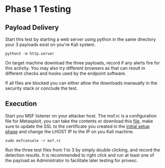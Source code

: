 # Phase 1 Testing

## Payload Delivery

Start this test by starting a web server using python in the same directory your 3 payloads exist on you're Kali system.

```
python3 -m http.server
```

On target machine download the three payloads, record if any alerts fire for this activity. 
You may also try different browsers as that can result in different checks and hooks used by the endpoint software.

If all files are blocked you can either allow the downloads manaually in the security stack or conclude the test.


## Execution

Start you MSF listener on your attacker host. The msf.rc is a configuration file for Metasploit, you can take the contents or download this [file](https://github.com/blumirabrian/endpoint-detection-methology/blob/main/msf/msf.rc), make sure to update the SSL to the certificate you created in the [initial setup phase](https://github.com/blumirabrian/endpoint-detection-methology/blob/main/msf/MSF-Setup.md#inital-setup-for-msf-testing) and change the LHOST IP to the IP on you Kali machine.

```
sudo msfconsole -r msf.rc
```

Run the three test files from 1 to 3 by simply double clicking, and record the detection results. It is recommended to right click and run at least one of the payload as Administrator to facilitate later testing for privesc.
